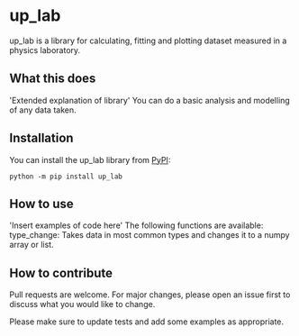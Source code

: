 # up_lab

up_lab is a library for calculating, fitting and plotting dataset measured in a physics laboratory.

## What this does

'Extended explanation of library'
You can do a basic analysis and modelling of any data taken. 

## Installation

You can install the up_lab library from [PyPI](https://pypi.org/project/up_lab/):

    python -m pip install up_lab

## How to use

'Insert examples of code here'
The following functions are available:
type_change: Takes data in most common types and changes it to a numpy array or list.

## How to contribute

Pull requests are welcome. For major changes, please open an issue first
to discuss what you would like to change.

Please make sure to update tests and add some examples as appropriate.
